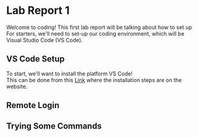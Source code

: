 # Lab Report 1  
Welcome to coding! This first lab report will be talking about how to set up For starters, we'll need to set-up our coding environment, which will be Visual Studio Code (VS Code).  
## VS Code Setup  
To start, we'll want to install the platform VS Code!  
This can be done from this [Link](https://code.visualstudio.com/) where the installation steps are on the website.  

## Remote Login  
  
  
## Trying Some Commands  
